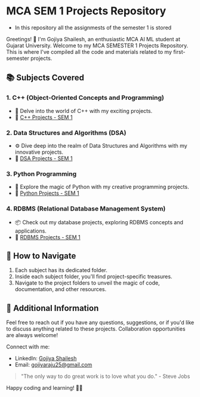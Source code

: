 # MCA SEM 1 Projects Repository
- In this repository all the assignmests of the semester 1 is stored

Greetings! 👋 I'm Gojiya Shailesh, an enthusiastic MCA AI ML student at Gujarat University. Welcome to my MCA SEMESTER 1 Projects Repository. This is where I've compiled all the code and materials related to my first-semester projects.

## 📚 Subjects Covered

### 1. C++ (Object-Oriented Concepts and Programming)
- 🚀 Delve into the world of C++ with my exciting projects.
- 📁 [C++ Projects - SEM 1](./CppProgramming_SEM1/)

### 2. Data Structures and Algorithms (DSA)
- ⚙️ Dive deep into the realm of Data Structures and Algorithms with my innovative projects.
- 📁 [DSA Projects - SEM 1](./DSA_SEM1/)

### 3. Python Programming
- 🐍 Explore the magic of Python with my creative programming projects.
- 📁 [Python Projects - SEM 1](./PythonProgramming_SEM1/)

### 4. RDBMS (Relational Database Management System)
- 📦 Check out my database projects, exploring RDBMS concepts and applications.
- 📁 [RDBMS Projects - SEM 1](./RDBMS/)

## 🚀 How to Navigate

1. Each subject has its dedicated folder.
2. Inside each subject folder, you'll find project-specific treasures.
3. Navigate to the project folders to unveil the magic of code, documentation, and other resources.

## 🌟 Additional Information

Feel free to reach out if you have any questions, suggestions, or if you'd like to discuss anything related to these projects. Collaboration opportunities are always welcome!

Connect with me:
- LinkedIn: [Gojiya Shailesh](#gojiyashailesh)
- Email: [gojiyaraju25@gmail.com](mailto:gojiyaraju25@gmail.com)

> "The only way to do great work is to love what you do." - Steve Jobs

Happy coding and learning! 🚀✨
